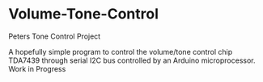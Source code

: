# Volume-Tone-Control
Peters Tone Control Project

A hopefully simple program to control the volume/tone control chip TDA7439 through serial I2C bus controlled by an Arduino microprocessor.
Work in Progress
